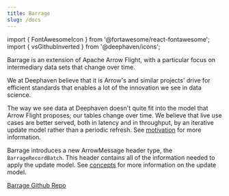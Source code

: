 ```yaml
---
title: Barrage
slug: /docs
---
```


<!---
  Copyright 2020 Deephaven Data Labs

  Licensed under the Apache License, Version 2.0 (the "License");
  you may not use this file except in compliance with the License.
  You may obtain a copy of the License at

    http://www.apache.org/licenses/LICENSE-2.0

  Unless required by applicable law or agreed to in writing, software
  distributed under the License is distributed on an "AS IS" BASIS,
  WITHOUT WARRANTIES OR CONDITIONS OF ANY KIND, either express or implied.
  See the License for the specific language governing permissions and
  limitations under the License.
-->

import { FontAwesomeIcon } from '@fortawesome/react-fontawesome';
import { vsGithubInverted } from '@deephaven/icons';

<div className="comment-title">

Barrage is an extension of Apache Arrow Flight, with a particular focus on
intermediary data sets that change over time.

</div>

We at Deephaven believe that it is Arrow's and similar projects' drive
for efficient standards that enables a lot of the innovation we see in
data science.

The way we see data at Deephaven doesn't quite fit into the model that
Arrow Flight proposes; our tables change over time. We believe that live
use cases are better served, both in latency and in throughput, by an iterative
update model rather than a periodic refresh. See [motivation](motivation.md)
for more information.

Barrage introduces a new ArrowMessage header type, the `BarrageRecordBatch`.
This header contains all of the information needed to apply the update model. See
[concepts](./concepts.md) for more information on the update model.

<a className="button button--success" href="https://github.com/deephaven/barrage"><FontAwesomeIcon icon={vsGithubInverted} /> Barrage Github Repo</a>

